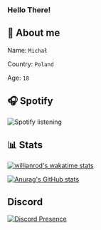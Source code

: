### Hello There!

## 👥 About me
Name: `Michał`

Country: `Poland`

Age: `18`


## 🎧 Spotify

![Spotify listening](https://spotify-recently-played-readme.vercel.app/api?user=85pjr0squcrcetwdrpc3xghg6)

## 📊 Stats

[![willianrod's wakatime stats](https://github-readme-stats.vercel.app/api/wakatime?username=3efbaaa1-b5e0-4b83-8cdd-afe9c645beb0)](https://github.com/anuraghazra/github-readme-stats)


[![Anurag's GitHub stats](https://github-readme-stats.vercel.app/api?username=MysterDead&theme=radical&count_private=true&locale=pl&include_all_commits=true)](https://github.com/anuraghazra/github-readme-stats)

## Discord

[![Discord Presence](https://lanyard-profile-readme.vercel.app/api/604643444404649995)](https://discord.com/users/604643444404649995)


